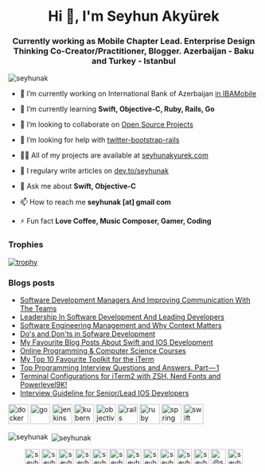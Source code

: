 <h1 align="center">Hi 👋, I'm Seyhun Akyürek</h1>
<h3 align="center">Currently working as Mobile Chapter Lead. Enterprise Design Thinking Co-Creator/Practitioner, Blogger. Azerbaijan - Baku and Turkey - Istanbul</h3>

<p align="left"> <img src="https://komarev.com/ghpvc/?username=seyhunak" alt="seyhunak" /> </p>

- 🔭 I’m currently working on International Bank of Azerbaijan [in IBAMobile](https://apps.apple.com/la/app/iba-mobile/id1251456175)

- 🌱 I’m currently learning **Swift, Objective-C, Ruby, Rails, Go**

- 👯 I’m looking to collaborate on [Open Source Projects](http://github.com/seyhunak)

- 🤝 I’m looking for help with [twitter-bootstrap-rails](https://github.com/seyhunak/twitter-bootstrap-rails)

- 👨‍💻 All of my projects are available at [seyhunakyurek.com](seyhunakyurek.com)

- 📝 I regulary write articles on [dev.to/seyhunak](dev.to/seyhunak)

- 💬 Ask me about **Swift, Objective-C**

- 📫 How to reach me **seyhunak [at] gmail com**

- ⚡ Fun fact **Love Coffee, Music Composer, Gamer, Coding**

### Trophies
[![trophy](https://github-profile-trophy.vercel.app/?username=seyhunak)](https://github.com/seyhunak/github-profile-trophy)

### Blogs posts
<!-- BLOG-POST-LIST:START -->
- [Software Development Managers And Improving Communication With The Teams](https://dev.to/seyhunak/software-development-managers-and-improving-communication-with-the-teams-36mg)
- [Leadership In Software Development And Leading Developers](https://dev.to/seyhunak/leadership-in-software-development-1am4)
- [Software Engineering Management and Why Context Matters](https://dev.to/seyhunak/software-engineering-management-and-why-context-matters-38jl)
- [Do's and Don'ts in Sofware Development](https://dev.to/seyhunak/do-s-and-don-ts-in-sofware-development-1bbf)
- [My Favourite Blog Posts About Swift and IOS Development](https://medium.com/@seyhunak/my-favourite-blog-posts-about-swift-and-ios-development-b3ae7c22e46e?source=rss-192c1ebd2112------2)
- [Online Programming & Computer Science Courses](https://medium.com/seyhunakyurek/online-programming-computer-science-courses-3dfa60015f22?source=rss-192c1ebd2112------2)
- [My Top 10 Favourite Toolkit for the iTerm](https://medium.com/seyhunakyurek/my-top-10-favourite-toolkit-for-the-iterm-580e2d15bed4?source=rss-192c1ebd2112------2)
- [Top Programming Interview Questions and Answers. Part — 1](https://medium.com/seyhunakyurek/top-programming-interview-questions-and-answers-part-1-5eba9199f0c?source=rss-192c1ebd2112------2)
- [Terminal Configurations for iTerm2 with ZSH, Nerd Fonts and Powerlevel9K!](https://medium.com/seyhunakyurek/terminal-configurations-for-iterm2-with-zsh-nerd-fonts-and-powerlevel9k-8ed4193ac819?source=rss-192c1ebd2112------2)
- [Interview Guideline for Senior/Lead IOS Developers](https://medium.com/seyhunakyurek/interview-guideline-for-senior-lead-ios-developers-997484ed53da?source=rss-192c1ebd2112------2)
<!-- BLOG-POST-LIST:END -->

<p align="left"><img src="https://devicons.github.io/devicon/devicon.git/icons/docker/docker-original-wordmark.svg" alt="docker" width="40" height="40"/> <img src="https://devicons.github.io/devicon/devicon.git/icons/go/go-original.svg" alt="go" width="40" height="40"/> <img src="https://www.vectorlogo.zone/logos/jenkins/jenkins-icon.svg" alt="jenkins" width="40" height="40"/> <img src="https://www.vectorlogo.zone/logos/kubernetes/kubernetes-icon.svg" alt="kubernetes" width="40" height="40"/> <img src="https://www.vectorlogo.zone/logos/apple_objectivec/apple_objectivec-icon.svg" alt="objectivec" width="40" height="40"/> <img src="https://devicons.github.io/devicon/devicon.git/icons/rails/rails-original-wordmark.svg" alt="rails" width="40" height="40"/> <img src="https://devicons.github.io/devicon/devicon.git/icons/ruby/ruby-original-wordmark.svg" alt="ruby" width="40" height="40"/> <img src="https://www.vectorlogo.zone/logos/springio/springio-icon.svg" alt="spring" width="40" height="40"/> <img src="https://devicons.github.io/devicon/devicon.git/icons/swift/swift-original-wordmark.svg" alt="swift" width="40" height="40"/></p><p><img align="left" src="https://github-readme-stats.vercel.app/api/top-langs/?username=seyhunak&layout=compact&hide=html" alt="seyhunak" /></p>

<p>&nbsp;<img align="center" src="https://github-readme-stats.vercel.app/api?username=seyhunak&show_icons=true" alt="seyhunak" /></p>

<p align="center">
<a href="https://codepen.io/seyhunak" target="blank"><img align="center" src="https://cdn.jsdelivr.net/npm/simple-icons@3.0.1/icons/codepen.svg" alt="seyhunak" height="30" width="30" /></a>
<a href="https://dev.to/seyhunak" target="blank"><img align="center" src="https://cdn.jsdelivr.net/npm/simple-icons@3.0.1/icons/dev-dot-to.svg" alt="seyhunak" height="30" width="30" /></a>
<a href="https://twitter.com/seyhunak" target="blank"><img align="center" src="https://cdn.jsdelivr.net/npm/simple-icons@3.0.1/icons/twitter.svg" alt="seyhunak" height="30" width="30" /></a>
<a href="https://linkedin.com/in/seyhunak" target="blank"><img align="center" src="https://cdn.jsdelivr.net/npm/simple-icons@3.0.1/icons/linkedin.svg" alt="seyhunak" height="30" width="30" /></a>
<a href="https://stackoverflow.com/users/seyhunak" target="blank"><img align="center" src="https://cdn.jsdelivr.net/npm/simple-icons@3.0.1/icons/stackoverflow.svg" alt="seyhunak" height="30" width="30" /></a>
<a href="https://codesandbox.com/seyhunak" target="blank"><img align="center" src="https://cdn.jsdelivr.net/npm/simple-icons@3.0.1/icons/codesandbox.svg" alt="seyhunak" height="30" width="30" /></a>
<a href="https://kaggle.com/seyhunak" target="blank"><img align="center" src="https://cdn.jsdelivr.net/npm/simple-icons@3.0.1/icons/kaggle.svg" alt="seyhunak" height="30" width="30" /></a>
<a href="https://fb.com/seyhunak" target="blank"><img align="center" src="https://cdn.jsdelivr.net/npm/simple-icons@3.0.1/icons/facebook.svg" alt="seyhunak" height="30" width="30" /></a>
<a href="https://instagram.com/seyhunak" target="blank"><img align="center" src="https://cdn.jsdelivr.net/npm/simple-icons@3.0.1/icons/instagram.svg" alt="seyhunak" height="30" width="30" /></a>
<a href="https://dribbble.com/seyhunak" target="blank"><img align="center" src="https://cdn.jsdelivr.net/npm/simple-icons@3.0.1/icons/dribbble.svg" alt="seyhunak" height="30" width="30" /></a>
<a href="https://www.behance.net/seyhunak" target="blank"><img align="center" src="https://cdn.jsdelivr.net/npm/simple-icons@3.0.1/icons/behance.svg" alt="seyhunak" height="30" width="30" /></a>
<a href="https://medium.com/@seyhunak" target="blank"><img align="center" src="https://cdn.jsdelivr.net/npm/simple-icons@3.0.1/icons/medium.svg" alt="@seyhunak" height="30" width="30" /></a>
<a href="https://www.youtube.com/c/seyhunak" target="blank"><img align="center" src="https://cdn.jsdelivr.net/npm/simple-icons@3.0.1/icons/youtube.svg" alt="seyhunak" height="30" width="30" /></a>
</p>
